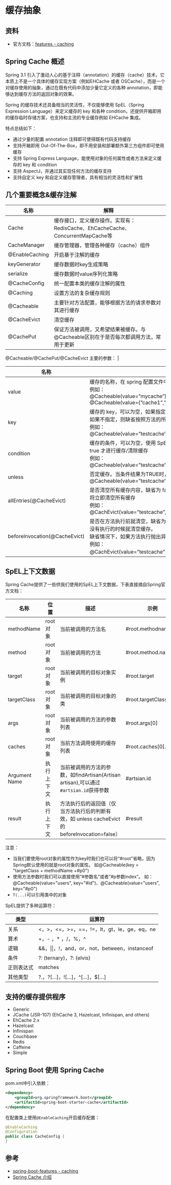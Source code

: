 # 缓存抽象

## 资料

- 官方文档：[features - caching](https://docs.spring.io/spring-boot/docs/current/reference/html/spring-boot-features.html#boot-features-caching)

## Spring Cache 概述

Spring 3.1 引入了激动人心的基于注释（annotation）的缓存（cache）技术，它本质上不是一个具体的缓存实现方案（例如EHCache 或者 OSCache），而是一个对缓存使用的抽象，通过在既有代码中添加少量它定义的各种 annotation，即能够达到缓存方法的返回对象的效果。

Spring 的缓存技术还具备相当的灵活性，不仅能够使用 SpEL（Spring Expression Language）来定义缓存的 key 和各种 condition，还提供开箱即用的缓存临时存储方案，也支持和主流的专业缓存例如 EHCache 集成。

特点总结如下：

- 通过少量的配置 annotation 注释即可使得既有代码支持缓存
- 支持开箱即用 Out-Of-The-Box，即不用安装和部署额外第三方组件即可使用缓存
- 支持 Spring Express Language，能使用对象的任何属性或者方法来定义缓存的 key 和 condition
- 支持 AspectJ，并通过其实现任何方法的缓存支持
- 支持自定义 key 和自定义缓存管理者，具有相当的灵活性和扩展性

## 几个重要概念&缓存注解

| 名称           | 解释                                                                                 |
| -------------- | ------------------------------------------------------------------------------------ |
| Cache          | 缓存接口，定义缓存操作。实现有：RedisCache、EhCacheCache、ConcurrentMapCache等       |
| CacheManager   | 缓存管理器，管理各种缓存（cache）组件                                                |
| @EnableCaching | 开启基于注解的缓存                                                                   |
| keyGenerator   | 缓存数据时key生成策略                                                                |
| serialize      | 缓存数据时value序列化策略                                                            |
| @CacheConfig   | 统一配置本类的缓存注解的属性                                                         |
| @Caching       | 设置方法的复杂缓存规则                                                               |
| @Cacheable     | 主要针对方法配置，能够根据方法的请求参数对其进行缓存                                 |
| @CacheEvict    | 清空缓存                                                                             |
| @CachePut      | 保证方法被调用，又希望结果被缓存。与@Cacheable区别在于是否每次都调用方法，常用于更新 |

@Cacheable/@CachePut/@CacheEvict 主要的参数：                                                                         |

| 名称                          | 解释                                                                                                                                                                                                              |
| ----------------------------- | ----------------------------------------------------------------------------------------------------------------------------------------------------------------------------------------------------------------- |
| value                         | 缓存的名称，在 spring 配置文件中定义，必须指定至少一个<br>例如：<br>@Cacheable(value=”mycache”)<br>@Cacheable(value={”cache1”,”cache2”}                                                                           |
| key                           | 缓存的 key，可以为空，如果指定要按照 SpEL 表达式编写，<br>如果不指定，则缺省按照方法的所有参数进行组合<br>例如：<br>@Cacheable(value=”testcache”,key=”#id”)                                                       |
| condition                     | 缓存的条件，可以为空，使用 SpEL 编写，返回 true 或者 false，只有为 true 才进行缓存/清除缓存<br>例如：<br>@Cacheable(value=”testcache”,condition=”#userName.length()>2”)                                           |
| unless                        | 否定缓存。当条件结果为TRUE时，就不会缓存。<br>@Cacheable(value=”testcache”,unless=”#userName.length()>2”)                                                                                                         |
| allEntries(@CacheEvict)       | 是否清空所有缓存内容，缺省为 false，如果指定为 true，则方法调用后将立即清空所有缓存<br>例如：<br>@CachEvict(value=”testcache”,allEntries=true)                                                                    |
| beforeInvocation(@CacheEvict) | 是否在方法执行前就清空，缺省为 false，如果指定为 true，则在方法还没有执行的时候就清空缓存。<br>缺省情况下，如果方法执行抛出异常，则不会清空缓存<br>例如：<br>@CachEvict(value=”testcache”，beforeInvocation=true) |

## SpEL上下文数据

Spring Cache提供了一些供我们使用的SpEL上下文数据，下表直接摘自Spring官方文档：

| 名称          | 位置       | 描述                                                                                         | 示例                 |
| ------------- | ---------- | -------------------------------------------------------------------------------------------- | -------------------- |
| methodName    | root对象   | 当前被调用的方法名                                                                           | #root.methodname     |
| method        | root对象   | 当前被调用的方法                                                                             | #root.method.name    |
| target        | root对象   | 当前被调用的目标对象实例                                                                     | #root.target         |
| targetClass   | root对象   | 当前被调用的目标对象的类                                                                     | #root.targetClass    |
| args          | root对象   | 当前被调用的方法的参数列表                                                                   | #root.args[0]        |
| caches        | root对象   | 当前方法调用使用的缓存列表                                                                   | #root.caches[0].name |
| Argument Name | 执行上下文 | 当前被调用的方法的参数，如findArtisan(Artisan artisan),可以通过`#artsian.id`获得参数         | #artsian.id          |
| result        | 执行上下文 | 方法执行后的返回值（仅当方法执行后的判断有效，如 unless cacheEvict的beforeInvocation=false） | #result              |

注意：

- 当我们要使用root对象的属性作为key时我们也可以将“#root”省略，因为Spring默认使用的就是root对象的属性。 如@Cacheable(key = "targetClass + methodName +#p0")
- 使用方法参数时我们可以直接使用“#参数名”或者“#p参数index”。 如：@Cacheable(value="users", key="#id")、@Cacheable(value="users", key="#p0")
- `T(...)`可以引用类中的对象

SpEL提供了多种运算符：

| 类型       | 运算符                                         |
| ---------- | ---------------------------------------------- |
| 关系       | <，>，<=，>=，==，!=，lt，gt，le，ge，eq，ne   |
| 算术       | +，- ，* ，/，%，^                             |
| 逻辑       | &&，\|\|，!，and，or，not，between，instanceof |
| 条件       | ?: (ternary)，?: (elvis)                       |
| 正则表达式 | matches                                        |
| 其他类型   | ?.，?[…]，![…]，^[…]，$[…]                     |

## 支持的缓存提供程序

- Generic
- JCache (JSR-107) (EhCache 3, Hazelcast, Infinispan, and others)
- EhCache 2.x
- Hazelcast
- Infinispan
- Couchbase
- Redis
- Caffeine
- Simple

## Spring Boot 使用 Spring Cache

pom.xml中引入依赖：

```xml
<dependency>
    <groupId>org.springframework.boot</groupId>
    <artifactId>spring-boot-starter-cache</artifactId>
</dependency>
```

在配置类上使用`@EnableCaching`开启缓存配置：

```java
@EnableCaching
@Configuration
public class CacheConfig {
}
```

## 参考

- [spring-boot-features - caching](https://docs.spring.io/spring-boot/docs/current/reference/html/spring-boot-features.html#boot-features-caching)
- [Spring Cache 介绍](https://www.cnblogs.com/rollenholt/p/4202631.html)
